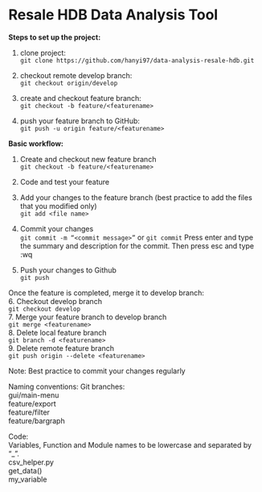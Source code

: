 # Resale HDB Data Analysis Tool

**Steps to set up the project:**
1. clone project:  
```git clone https://github.com/hanyi97/data-analysis-resale-hdb.git```

2. checkout remote develop branch:  
```git checkout origin/develop```

3. create and checkout feature branch:  
```git checkout -b feature/<featurename>```

4. push your feature branch to GitHub:  
```git push -u origin feature/<featurename>```

**Basic workflow:**
1. Create and checkout new feature branch  
```git checkout -b feature/<featurename>```

2. Code and test your feature  

3. Add your changes to the feature branch (best practice to add the files that you modified only)  
```git add <file name>```

4. Commit your changes  
```git commit -m “<commit message>”```
or
```git commit``` Press enter and type the summary and description for the commit. Then press esc and type :wq  

5. Push your changes to Github  
```git push```

Once the feature is completed, merge it to develop branch:  
6. Checkout develop branch  
```git checkout develop```  
7. Merge your feature branch to develop branch  
```git merge <featurename>```  
8. Delete local feature branch   
```git branch -d <featurename>```  
9. Delete remote feature branch  
```git push origin --delete <featurename>```  

Note: Best practice to commit your changes regularly

Naming conventions: 
Git branches:  
gui/main-menu  
feature/export  
feature/filter  
feature/bargraph

Code:  
Variables, Function and Module names to be lowercase and separated by “_”.  
csv_helper.py  
get_data()  
my_variable
